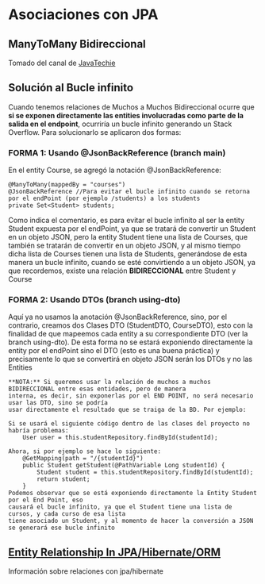 # Asociaciones con JPA

## ManyToMany Bidireccional
Tomado del canal de [JavaTechie](https://www.youtube.com/watch?v=jCYonZey5dY)

## Solución al Bucle infinito 
Cuando tenemos relaciones de Muchos a Muchos Bidireccional ocurre 
que **si se exponen directamente las entities involucradas como parte de la salida en el endpoint**, ocurriría
un bucle infinito generando un Stack Overflow. Para solucionarlo se
aplicaron dos formas:

### FORMA 1: Usando @JsonBackReference (branch main)
En el entity Course, se agregó la notación @JsonBackReference:
```
@ManyToMany(mappedBy = "courses")
@JsonBackReference //Para evitar el bucle infinito cuando se retorna por el endPoint (por ejemplo /students) a los students
private Set<Student> students;
```
Como indica el comentario, es para evitar el bucle infinito al ser la
entity Student expuesta por el endPoint, ya que se tratará de 
convertir un Student en un objeto JSON, pero la entity Student
tiene una lista de Courses, que también se tratarán de convertir
en un objeto JSON, y al mismo tiempo dicha lista de Courses tienen
una lista de Students, generándose de esta manera un bucle infinito, 
cuando se esté convirtiendo a un objeto JSON, ya que recordemos, existe
una relación **BIDIRECCIONAL** entre Student y Course

### FORMA 2: Usando DTOs (branch using-dto)
Aquí ya no usamos la anotación @JsonBackReference, sino, por el contrario,
creamos dos Clases DTO (StudentDTO, CourseDTO), esto con la finalidad
de que mapeemos cada entity a su correspondiente DTO (ver la branch using-dto).
De esta forma no se estará exponiendo directamente la entity por 
el endPoint sino el DTO (esto es una buena práctica) y precisamente lo que se convertirá en objeto JSON
serán los DTOs y no las Entities

```
**NOTA:** Si queremos usar la relación de muchos a muchos BIDIRECCIONAL entre esas entidades, pero de manera
interna, es decir, sin exponerlas por el END POINT, no será necesario usar las DTO, sino se podría
usar directamente el resultado que se traiga de la BD. Por ejemplo:

Si se usará el siguiente código dentro de las clases del proyecto no habría problemas:
    User user = this.studentRepository.findById(studentId);
    
Ahora, si por ejemplo se hace lo siguiente:
    @GetMapping(path = "/{studentId}")
    public Student getStudent(@PathVariable Long studentId) {
        Student student = this.studentRepository.findById(studentId);
        return student;
    }
Podemos observar que se está exponiendo directamente la Entity Student por el End Point, eso
causará el bucle infinito, ya que el Student tiene una lista de cursos, y cada curso de esa lista
tiene asociado un Student, y al momento de hacer la conversión a JSON se generará ese bucle infinito
```
## [Entity Relationship In JPA/Hibernate/ORM](https://javatechonline.com/entity-relationship-in-jpa-hibernate-orm/?fbclid=IwAR1sBdyyECpkdFe1eulDOHdNY6DojVKgSwpJuh2qfjyUpxEJdYsfAKKL5ks)
Información sobre relaciones con jpa/hibernate 